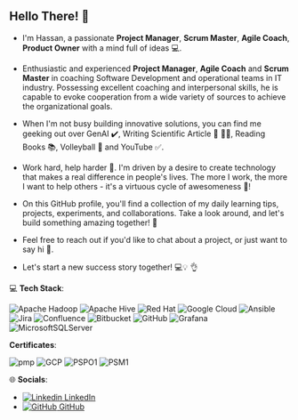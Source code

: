## Hello There! 👋
- I'm Hassan, a passionate **Project Manager**, **Scrum Master**, **Agile Coach**, **Product Owner** with a mind full of ideas 💻.
- Enthusiastic and experienced **Project Manager**, **Agile Coach** and **Scrum Master** in coaching Software Development and operational teams in IT industry. Possessing excellent coaching and interpersonal skills, he is capable to evoke cooperation from a wide variety of sources to achieve the organizational goals. 
- When I'm not busy building innovative solutions, you can find me geeking out over GenAI ✔️, Writing Scientific Article :memo: :scientist:, Reading Books :books:, Volleyball :volleyball: and YouTube ✅.
- Work hard, help harder 💪. I'm driven by a desire to create technology that makes a real difference in people's lives. The more I work, the more I want to help others - it's a virtuous cycle of awesomeness 🔄!

- On this GitHub profile, you'll find a collection of my daily learning tips, projects, experiments, and collaborations. Take a look around, and let's build something amazing together! 🚀
- Feel free to reach out if you'd like to chat about a project, or just want to say hi 👋.

- Let's start a new success story together! 💻💡 :ok_hand:

💻 **Tech Stack**:

![Apache Hadoop](https://img.shields.io/badge/Apache%20Hadoop-66CCFF?style=for-the-badge&logo=apachehadoop&logoColor=black)
![Apache Hive](https://img.shields.io/badge/Apache%20Hive-FDEE21?style=for-the-badge&logo=apachehive&logoColor=black)
![Red Hat](https://img.shields.io/badge/Red%20Hat-EE0000?style=for-the-badge&logo=redhat&logoColor=white)
![Google Cloud](https://img.shields.io/badge/GoogleCloud-%234285F4.svg?style=for-the-badge&logo=google-cloud&logoColor=white)
![Ansible](https://img.shields.io/badge/ansible-%231A1918.svg?style=for-the-badge&logo=ansible&logoColor=white)
![Jira](https://img.shields.io/badge/jira-%230A0FFF.svg?style=for-the-badge&logo=jira&logoColor=white)
![Confluence](https://img.shields.io/badge/confluence-%23172BF4.svg?style=for-the-badge&logo=confluence&logoColor=white)
![Bitbucket](https://img.shields.io/badge/bitbucket-%230047B3.svg?style=for-the-badge&logo=bitbucket&logoColor=white)
![GitHub](https://img.shields.io/badge/github-%23121011.svg?style=for-the-badge&logo=github&logoColor=white)
![Grafana](https://img.shields.io/badge/grafana-%23F46800.svg?style=for-the-badge&logo=grafana&logoColor=white)
![MicrosoftSQLServer](https://img.shields.io/badge/Microsoft%20SQL%20Server-CC2927?style=for-the-badge&logo=microsoft%20sql%20server&logoColor=white)


**Certificates**:

![pmp](https://github.com/user-attachments/assets/a139cd6a-603d-4b5e-9fdc-ff6cc940862f)
![GCP](https://github.com/user-attachments/assets/d3528d2c-85a5-43f8-b843-80f31b4a0cbd)
![PSPO1](https://github.com/user-attachments/assets/eda66eca-b409-497e-936b-0a0856aef37a)
![PSM1](https://github.com/user-attachments/assets/d63ffd78-7e29-4dab-8822-55cce2553a53)


🌐 **Socials**:
- [![Linkedin](https://i.sstatic.net/gVE0j.png) LinkedIn](https://www.linkedin.com/in/dr-ing-hassan-keshavarz/)
&nbsp;
- [![GitHub](https://i.sstatic.net/tskMh.png) GitHub](https://github.com/hassan-pmp)




<!--
**hassan-pmp/hassan-pmp** is a ✨ _special_ ✨ repository because its `README.md` (this file) appears on your GitHub profile.

Here are some ideas to get you started:

- 🔭 I’m currently working on ...
- 🌱 I’m currently learning ...
- 👯 I’m looking to collaborate on ...
- 🤔 I’m looking for help with ...
- 💬 Ask me about ...
- 📫 How to reach me: ...
- 😄 Pronouns: ...
- ⚡ Fun fact: ...
-->
